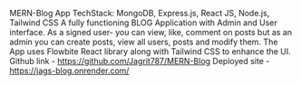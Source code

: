 MERN-Blog App
TechStack: MongoDB, Express.js, React JS, Node.js, Tailwind CSS
A fully functioning BLOG Application with Admin and User interface. As a signed user- you can view, like, comment on posts but as an admin you can create posts, view all users, posts and modify them. The App uses Flowbite React library along with Tailwind CSS to enhance the UI.
Github link - https://github.com/Jagrit787/MERN-Blog
Deployed site - https://jags-blog.onrender.com/
